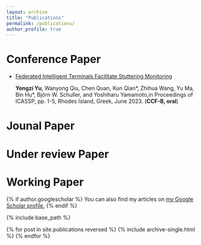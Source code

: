 ```yaml
---
layout: archive
title: "Publications"
permalink: /publications/
author_profile: true
---
```

# Conference Paper

- [Federated Intelligent Terminals Facilitate Stuttering Monitoring](https://sigport.org/documents/federated-intelligent-terminals-facilitate-stuttering-monitoring "Link of this paper")
  
    **Yongzi Yu**, Wanyong Qiu, Chen Quan, Kun Qian*, Zhihua Wang, Yu Ma, Bin Hu*, Björn W. Schuller, and Yoshiharu Yamamoto,in Proceedings of ICASSP, pp. 1-5, Rhodes Island, Greek, June 2023. (**CCF-B, oral**)


# Jounal Paper

# Under review Paper

# Working Paper
{% if author.googlescholar %}
  You can also find my articles on <u><a href="{{author.googlescholar}}">my Google Scholar profile</a>.</u>
{% endif %}

{% include base_path %}

{% for post in site.publications reversed %}
  {% include archive-single.html %}
{% endfor %}




